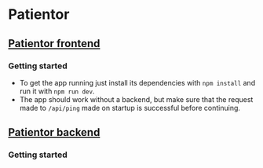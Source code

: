 # Patientor

## [Patientor frontend](https://fullstackopen.com/en/part9/patientor/patientor-frontend)

### Getting started
  - To get the app running just install its dependencies with ```npm install``` and run it with ```npm run dev```.
  - The app should work without a backend, but make sure that the request made to ```/api/ping``` made on startup is successful before continuing.

## [Patientor backend](https://fullstackopen.com/en/part9/patientor/patientor-backend)

### Getting started
